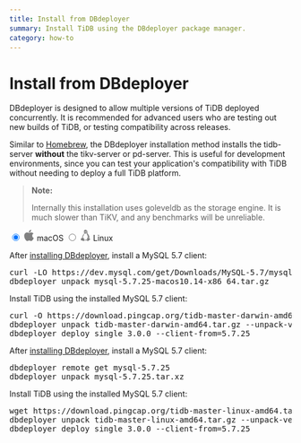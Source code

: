 ```yaml
---
title: Install from DBdeployer
summary: Install TiDB using the DBdeployer package manager.
category: how-to
---
```


# Install from DBdeployer

DBdeployer is designed to allow multiple versions of TiDB deployed concurrently. It is recommended for advanced users who are testing out new builds of TiDB, or testing compatibility across releases.

Similar to [Homebrew](/how-to/get-started/deploy-tidb-from-homebrew.md), the DBdeployer installation method installs the tidb-server **without** the tikv-server or pd-server. This is useful for development environments, since you can test your application's compatibility with TiDB without needing to deploy a full TiDB platform.

> **Note:**
>
> Internally this installation uses goleveldb as the storage engine. It is much slower than TiKV, and any benchmarks will be unreliable.

<main class="tabs">
  <input id="tabMacOS" type="radio" name="tabs" value="MacOSContent" checked>
  <label for="tabMacOS">
      <span><img src="media/mac-os-20.png" width="20"></img></span>
      <span class="label__title">macOS</span>
  </label>
  <input id="tabLinux" type="radio" name="tabs" value="LinuxContent">
  <label for="tabLinux">
      <span><img src="media/linux-20.png" width="20"></img></span>
      <span class="label__title">Linux</span>
  </label>
  <section id="MacOSContent">

After <a href="https://github.com/datacharmer/dbdeployer">installing DBdeployer</a>, install a MySQL 5.7 client:
<pre>
curl -LO https://dev.mysql.com/get/Downloads/MySQL-5.7/mysql-5.7.25-macos10.14-x86_64.tar.gz
dbdeployer unpack mysql-5.7.25-macos10.14-x86_64.tar.gz
</pre>

Install TiDB using the installed MySQL 5.7 client:
<pre>
curl -O https://download.pingcap.org/tidb-master-darwin-amd64.tar.gz
dbdeployer unpack tidb-master-darwin-amd64.tar.gz --unpack-version=3.0.0
dbdeployer deploy single 3.0.0 --client-from=5.7.25
</pre>

</section>
  <section id="LinuxContent">

After <a href="https://github.com/datacharmer/dbdeployer">installing DBdeployer</a>, install a MySQL 5.7 client:
<pre>
dbdeployer remote get mysql-5.7.25
dbdeployer unpack mysql-5.7.25.tar.xz
</pre>

Install TiDB using the installed MySQL 5.7 client:
<pre>
wget https://download.pingcap.org/tidb-master-linux-amd64.tar.gz
dbdeployer unpack tidb-master-linux-amd64.tar.gz --unpack-version=3.0.0
dbdeployer deploy single 3.0.0 --client-from=5.7.25
</pre>

  </section>
</main>

